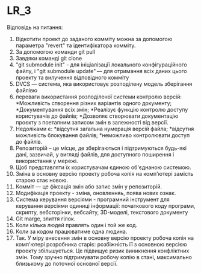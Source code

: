 # LR_3

Відповідь на питання:
1) Відкотити проект до заданого комміту можна за допомогою параметра "revert" та ідентифікатора комміту.
2) За допомогою команди git pull
3) Завдяки команді git clone 
4) "git submodule init" - для ініціалізації локального конфігураційного файлу, і "git submodule update" — для отримання всіх даних цього проекту та вилучення відповідного комміту
5) DVCS — система, яка використовує розподілену модель зберігання файлівю
6) переваги використання розподіленої системи контролю версій: *Можливість створення різних варіантів одного документу;
*Документування всіх змін; *Реалізує функцію контролю доступу користувачів до файлів; *Дозволяє створювати документацію проєкту з поетапним записом змін в залежності від версії.
7) Недоліками є: *відсутня загальна нумерація версій файла; *відсутня можливість блокування файлів; *неможливо контролювати доступ до файлів.
8) Репозиторій – це місце, де зберігаються і підтримуються будь-які дані, зазвичай, у вигляді файлів, для доступного поширення і використання у мережі.
9) Щоб представляти їх користувачам єдиною об'єднаною системою.
10) Зміна в основну версію проекту робоча копія на комп'ютері замість старою стає новою.
11) Комміт  — це фіксація змін або запис змін у репозиторій.
12) Модифікація проекту - зміна, оновленняь, поява нових ознак.
13) Система керування версіями - програмний інструмент для керування версіями одиниці інформації: початкового коду програми, скрипту, вебсторінки, вебсайту, 3D-моделі, текстового документу 
14) Git marge, злиття гілок. 
15) Коли кілька людей правлять один і той же код.
16) Коли за кодом працюватиме одна людина.
17) Так. У міру внесення змін в основну версію проекту робоча копія на комп'ютері розробника старіє: розбіжність її з основною версією проекту збільшується. Це підвищує ризик виникнення конфліктних змін. Тому зручно підтримувати робочу копію в стані, максимально близькому до поточної основної версії.
